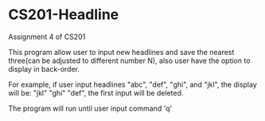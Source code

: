 # CS201-Headline

Assignment 4 of CS201

This program allow user to input new headlines and save the nearest three(can be adjusted to different number N), also user have the option to display in back-order. 

For example, if user input headlines "abc", "def", "ghi", and "jkl", the display will be: "jkl" "ghi" "def", the first input will be deleted.

The program will run until user input command 'q'
